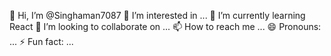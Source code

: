 👋 Hi, I’m @Singhaman7087
👀 I’m interested in ...
🌱 I’m currently learning React
💞️ I’m looking to collaborate on ...
📫 How to reach me ...
😄 Pronouns: ...
⚡ Fun fact: ...